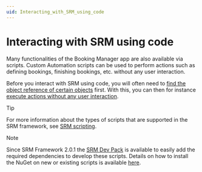 ```yaml
---
uid: Interacting_with_SRM_using_code
---
```


# Interacting with SRM using code

Many functionalities of the Booking Manager app are also available via scripts. Custom Automation scripts can be used to perform actions such as defining bookings, finishing bookings, etc. without any user interaction.

Before you interact with SRM using code, you will often need to [find the object reference of certain objects](xref:SRM_find_reference_of_object) first. With this, you can then for instance [execute actions without any user interaction](xref:Silent_actions).

> [!TIP]
> For more information about the types of scripts that are supported in the SRM framework, see [SRM scripting](xref:srm_scripting).

> [!NOTE]
> Since SRM Framework 2.0.1 the [SRM Dev Pack](https://www.nuget.org/packages/Skyline.DataMiner.Core.SRM) is available to easily add the required dependencies to develop these scripts. Details on how to install the NuGet on new or existing scripts is available [here](xref:srm_scripting_devpack).
